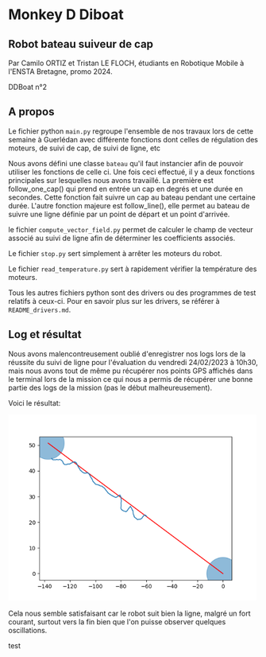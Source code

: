 # Monkey D Diboat
## Robot bateau suiveur de cap

Par Camilo ORTIZ et Tristan LE FLOCH, étudiants en Robotique Mobile à l'ENSTA Bretagne, promo 2024.

DDBoat n°2

## A propos

Le fichier python `main.py` regroupe l'ensemble de nos travaux lors de cette semaine à Guerlédan avec différente fonctions dont celles de régulation des moteurs, de suivi de cap, de suivi de ligne, etc

Nous avons défini une classe `bateau` qu'il faut instancier afin de pouvoir utiliser les fonctions de celle ci. 
Une fois ceci effectué, il y a deux fonctions principales sur lesquelles nous avons travaillé. La première est follow_one_cap() qui prend en entrée un cap en degrés et une durée en secondes. Cette fonction fait suivre un cap au bateau pendant une certaine durée. 
L'autre fonction majeure est follow_line(), elle permet au bateau de suivre une ligne définie par un point de départ et un point d'arrivée.

le fichier `compute_vector_field.py` permet de calculer le champ de vecteur associé au suivi de ligne afin de déterminer les coefficients associés.

Le fichier `stop.py` sert simplement à arrêter les moteurs du robot.

Le fichier `read_temperature.py` sert à rapidement vérifier la température des moteurs.

Tous les autres fichiers python sont des drivers ou des programmes de test relatifs à ceux-ci. Pour en savoir plus sur les drivers, se référer à `README_drivers.md`.



## Log et résultat

Nous avons malencontreusement oublié d'enregistrer nos logs lors de la réussite du suivi de ligne pour l'évaluation du vendredi 24/02/2023 à 10h30, mais nous avons tout de même pu récupérer nos points GPS affichés dans le terminal lors de la mission ce qui nous a permis de récupérer une bonne partie des logs de la mission (pas le début malheureusement).

Voici le résultat:


<img src="traitementLogs/trace_24022023_10h30.png" width="500"/>

Cela nous semble satisfaisant car le robot suit bien la ligne, malgré un fort courant, surtout vers la fin bien que l'on puisse observer quelques oscillations.

test
